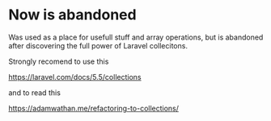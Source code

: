 # Now is abandoned

Was used as a place for usefull stuff and array operations, but is abandoned after discovering the full power of Laravel collecitons.

Strongly recomend to use this

https://laravel.com/docs/5.5/collections
 
and to read this

https://adamwathan.me/refactoring-to-collections/
